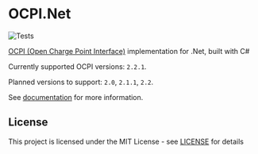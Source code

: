 # OCPI.Net

![Tests](https://github.com/BitzArt/OCPI.Net/actions/workflows/Tests.yml/badge.svg)

[OCPI (Open Charge Point Interface)](https://github.com/ocpi/ocpi) implementation for .Net, built with C#

Currently supported OCPI versions: `2.2.1`.

Planned versions to support: `2.0`, `2.1.1`, `2.2`.

See [documentation](docs/0.contents.md) for more information.

## License

This project is licensed under the MIT License - see [LICENSE](LICENSE) for details


